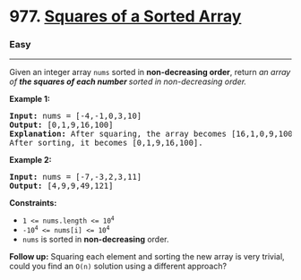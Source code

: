 # 977. [Squares of a Sorted Array](https://leetcode.com/problems/squares-of-a-sorted-array/description/)
<h3>Easy</h3><hr>

Given an integer array `nums` sorted in **non-decreasing order**, return <em>an array of <strong>the squares of each number </strong>sorted in non-decreasing order.</em>

 

**Example 1:**

<pre><strong>Input:</strong> nums = [-4,-1,0,3,10]
<strong>Output:</strong> [0,1,9,16,100]
<strong>Explanation:</strong> After squaring, the array becomes [16,1,0,9,100].
After sorting, it becomes [0,1,9,16,100].</pre>
**Example 2:**

<pre><strong>Input:</strong> nums = [-7,-3,2,3,11]
<strong>Output:</strong> [4,9,9,49,121]</pre>
 

**Constraints:**

<ul>
<li><code>1 &lt;= nums.length &lt;= 10<sup>4</sup></code></li>
<li><code>-10<sup>4</sup> &lt;= nums[i] &lt;= 10<sup>4</sup></code></li>
<li><code>nums</code> is sorted in <strong>non-decreasing</strong> order.</li>
</ul> 

**Follow up:** Squaring each element and sorting the new array is very trivial, could you find an `O(n)` solution using a different approach?